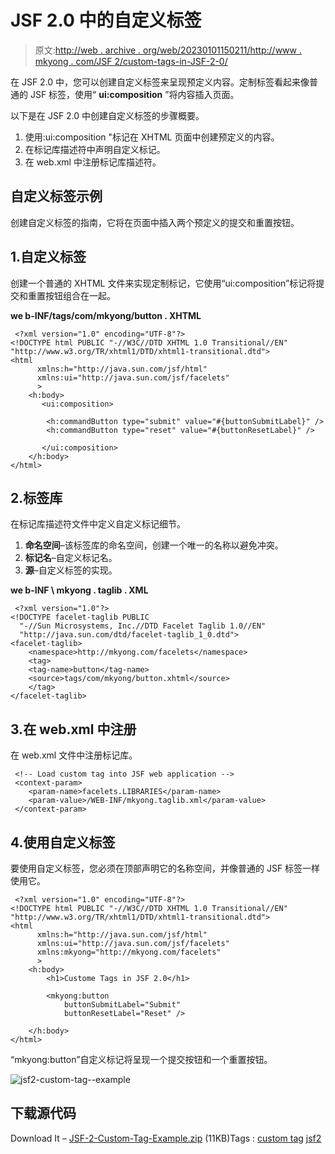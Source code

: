 # JSF 2.0 中的自定义标签

> 原文:[http://web . archive . org/web/20230101150211/http://www . mkyong . com/JSF 2/custom-tags-in-JSF-2-0/](http://web.archive.org/web/20230101150211/http://www.mkyong.com/jsf2/custom-tags-in-jsf-2-0/)

在 JSF 2.0 中，您可以创建自定义标签来呈现预定义内容。定制标签看起来像普通的 JSF 标签，使用“ **ui:composition** ”将内容插入页面。

以下是在 JSF 2.0 中创建自定义标签的步骤概要。

1.  使用:ui:composition "标记在 XHTML 页面中创建预定义的内容。
2.  在标记库描述符中声明自定义标记。
3.  在 web.xml 中注册标记库描述符。

## 自定义标签示例

创建自定义标签的指南，它将在页面中插入两个预定义的提交和重置按钮。

## 1.自定义标签

创建一个普通的 XHTML 文件来实现定制标记，它使用“ui:composition”标记将提交和重置按钮组合在一起。

**we b-INF/tags/com/mkyong/button . XHTML**

```
 <?xml version="1.0" encoding="UTF-8"?>
<!DOCTYPE html PUBLIC "-//W3C//DTD XHTML 1.0 Transitional//EN" 
"http://www.w3.org/TR/xhtml1/DTD/xhtml1-transitional.dtd">
<html    
      xmlns:h="http://java.sun.com/jsf/html"
      xmlns:ui="http://java.sun.com/jsf/facelets"
      >
    <h:body>
       <ui:composition>

		<h:commandButton type="submit" value="#{buttonSubmitLabel}" />
		<h:commandButton type="reset" value="#{buttonResetLabel}" />

       </ui:composition>
    </h:body>
</html> 
```

## 2.标签库

在标记库描述符文件中定义自定义标记细节。

1.  **命名空间**–该标签库的命名空间，创建一个唯一的名称以避免冲突。
2.  **标记名**–自定义标记名。
3.  **源**–自定义标签的实现。

**we b-INF \ mkyong . taglib . XML**

```
 <?xml version="1.0"?>
<!DOCTYPE facelet-taglib PUBLIC
  "-//Sun Microsystems, Inc.//DTD Facelet Taglib 1.0//EN"
  "http://java.sun.com/dtd/facelet-taglib_1_0.dtd">
<facelet-taglib>
    <namespace>http://mkyong.com/facelets</namespace>
    <tag>
	<tag-name>button</tag-name>
	<source>tags/com/mkyong/button.xhtml</source>
    </tag>
</facelet-taglib> 
```

## 3.在 web.xml 中注册

在 web.xml 文件中注册标记库。

```
 <!-- Load custom tag into JSF web application -->
 <context-param>
    <param-name>facelets.LIBRARIES</param-name>
    <param-value>/WEB-INF/mkyong.taglib.xml</param-value>
 </context-param> 
```

## 4.使用自定义标签

要使用自定义标签，您必须在顶部声明它的名称空间，并像普通的 JSF 标签一样使用它。

```
 <?xml version="1.0" encoding="UTF-8"?>
<!DOCTYPE html PUBLIC "-//W3C//DTD XHTML 1.0 Transitional//EN" 
"http://www.w3.org/TR/xhtml1/DTD/xhtml1-transitional.dtd">
<html    
      xmlns:h="http://java.sun.com/jsf/html"
      xmlns:ui="http://java.sun.com/jsf/facelets"
      xmlns:mkyong="http://mkyong.com/facelets"
      >
    <h:body>
    	<h1>Custome Tags in JSF 2.0</h1>

    	<mkyong:button 
    		buttonSubmitLabel="Submit" 
    		buttonResetLabel="Reset" />

    </h:body>
</html> 
```

“mkyong:button”自定义标记将呈现一个提交按钮和一个重置按钮。

![jsf2-custom-tag--example](../Images/2a95cbbaa2640987b560d9dd17be6a05.png "jsf2-custom-tag--example")

## 下载源代码

Download It – [JSF-2-Custom-Tag-Example.zip](http://web.archive.org/web/20210507160319/http://www.mkyong.com/wp-content/uploads/2010/10/JSF-2-Custom-Tag-Example.zip) (11KB)Tags : [custom tag](http://web.archive.org/web/20210507160319/https://mkyong.com/tag/custom-tag/) [jsf2](http://web.archive.org/web/20210507160319/https://mkyong.com/tag/jsf2/)<input type="hidden" id="mkyong-current-postId" value="7347">